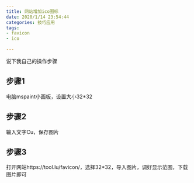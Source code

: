 ```yaml
---
title: 网站增加ico图标
date: 2020/1/14 23:54:44   
categories: 技巧应用
tags: 
- favicon
- ico

---
```

说下我自己的操作步骤
## 步骤1
电脑mspaint小画板，设置大小32*32
## 步骤2
输入文字Cu，保存图片
## 步骤3
打开网站https://tool.lu/favicon/，选择32*32，导入图片，调好显示范围，下载图片即可
